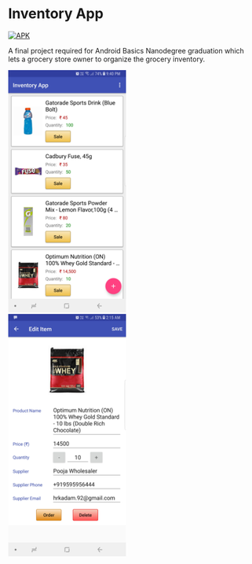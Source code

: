 # Inventory App

[![APK](https://img.shields.io/badge/Download%20APK-v1.0-green.svg)](https://github.com/hrishikesh-kadam/inventory-app/blob/master/Inventory%20App.apk?raw=true)

A final project required for Android Basics Nanodegree graduation which lets a grocery store owner to organize the grocery inventory.

<img src="https://raw.githubusercontent.com/hrishikesh-kadam/inventory-app/master/screenshots/Screenshot_Inventory_App.jpg" width="240" height="493">&nbsp;&nbsp;&nbsp;&nbsp;&nbsp;&nbsp;&nbsp;&nbsp;<img src="https://raw.githubusercontent.com/hrishikesh-kadam/inventory-app/master/screenshots/Screenshot_Inventory_App_2.jpg" width="240" height="493">